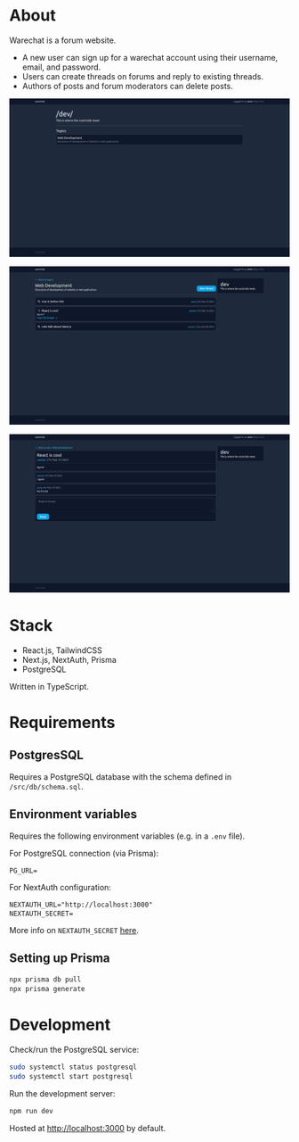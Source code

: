 # About
Warechat is a forum website.

- A new user can sign up for a warechat account using their username, email, and password.
- Users can create threads on forums and reply to existing threads.
- Authors of posts and forum moderators can delete posts.

![Forum home page](screenshots/fdev.png)

![Forum topic page](screenshots/fdev1.png)

![Example thread](screenshots/fdev11.png)

# Stack
- React.js, TailwindCSS
- Next.js, NextAuth, Prisma
- PostgreSQL

Written in TypeScript.

# Requirements

## PostgresSQL
Requires a PostgreSQL database with the schema defined in `/src/db/schema.sql`.

## Environment variables
Requires the following environment variables (e.g. in a `.env` file).

For PostgreSQL connection (via Prisma):
```
PG_URL=
```

For NextAuth configuration:
```
NEXTAUTH_URL="http://localhost:3000"
NEXTAUTH_SECRET=
```
More info on `NEXTAUTH_SECRET` [here](https://next-auth.js.org/configuration/options#secret).


## Setting up Prisma
```bash
npx prisma db pull
npx prisma generate
```


# Development

Check/run the PostgreSQL service:

```bash
sudo systemctl status postgresql
sudo systemctl start postgresql
```

Run the development server:

```bash
npm run dev
```

Hosted at [http://localhost:3000](http://localhost:3000) by default.
